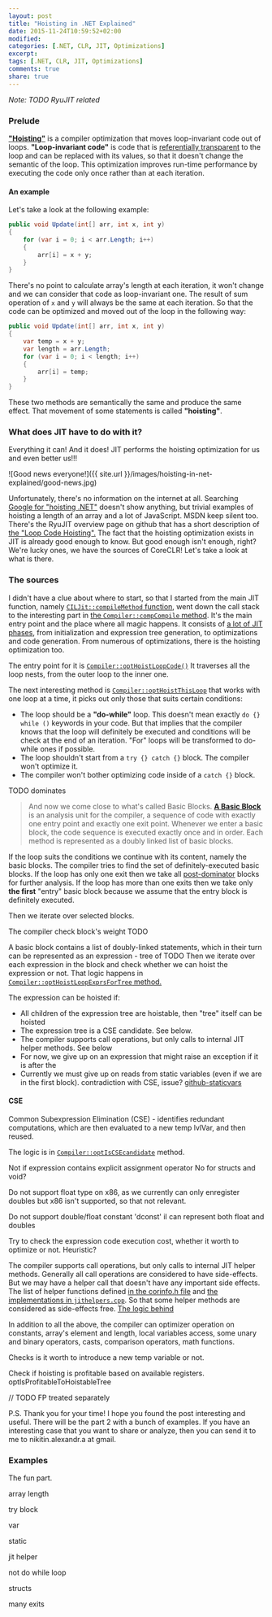 ```yaml
---
layout: post
title: "Hoisting in .NET Explained"
date: 2015-11-24T10:59:52+02:00
modified:
categories: [.NET, CLR, JIT, Optimizations]
excerpt:
tags: [.NET, CLR, JIT, Optimizations]
comments: true
share: true
---
```


_Note: TODO RyuJIT related_


### Prelude

[__"Hoisting"__][wiki-hoisting] is a compiler optimization that moves loop-invariant code out of loops. __"Loop-invariant code"__ is code that is [referentially transparent][wiki-reftransparency] to the loop and can be replaced with its values, so that it doesn't change the semantic of the loop. This optimization improves run-time performance by executing the code only once rather than at each iteration.

#### An example
Let's take a look at the following example:

```csharp
public void Update(int[] arr, int x, int y)
{
    for (var i = 0; i < arr.Length; i++)
    {
        arr[i] = x + y;
    }
}
```

There's no point to calculate array's length at each iteration, it won't change and we can consider that code as loop-invariant one. The result of sum operation  of `x` and `y` will always be the same at each iteration. So that the code can be optimized and moved out of the loop in the following way:

```csharp
public void Update(int[] arr, int x, int y)
{
    var temp = x + y;
    var length = arr.Length;
    for (var i = 0; i < length; i++)
    {
        arr[i] = temp;
    }
}
```

These two methods are semantically the same and produce the same effect. That movement of some statements is called __"hoisting"__.


### What does JIT have to do with it?

Everything it can! And it does! JIT performs the hoisting optimization for us and even better us!!!


![Good news everyone!]({{ site.url }}/images/hoisting-in-net-explained/good-news.jpg)

Unfortunately, there's no information on the internet at all. Searching [Google for "hoisting .NET"][google-hoisting] doesn't show anything, but trivial examples of hoisting a length of an array and a lot of JavaScript. MSDN keep silent too. There's the RyuJIT overview page on github that has a short description of [the "Loop Code Hoisting".][github-docs-lch]
The fact that the hoisting optimization exists in JIT is already good enough to know. But good enough isn't enough, right? We're lucky ones, we have the sources of CoreCLR! Let's take a look at what is there.


### The sources

I didn't have a clue about where to start, so that I started from the main JIT function, namely [`CILJit::compileMethod` function][github-compiler-compilemethod], went down the call stack to the interesting part in [the `Compiler::compCompile` method][github-compiler-compcompile]. It's the main entry point and the place where all magic happens. It consists of [a lot of JIT phases][github-jitphases], from initialization and expression tree generation, to optimizations and code generation. From numerous of optimizations, there is the hoisting optimization too.

The entry point for it is [`Compiler::optHoistLoopCode()`][github-optimizer-optHoistLoopCode]
It traverses all the loop nests, from the outer loop to the inner one.

The next interesting method is [`Compiler::optHoistThisLoop`][github-optimizer-optHoistThisLoop] that works with one loop at a time, it picks out only those that suits certain conditions:

* The loop should be a __"do-while"__ loop. This doesn't mean exactly `do {} while ()` keywords in your code. But that implies that the compiler knows that the loop will definitely be executed and conditions will be check at the end of an iteration. "For" loops will be transformed to do-while ones if possible.
* The loop shouldn't start from a `try {} catch {}` block. The compiler won't optimize it.
* The compiler won't bother optimizing code inside of a `catch {}` block.

TODO dominates

>And now we come close to what's called Basic Blocks. [__A Basic Block__][wiki-basicblocks] is an analysis unit for the compiler, a sequence of code with exactly one entry point and exactly one exit point. Whenever we enter a basic block, the code sequence is executed exactly once and in order. Each method is represented as a doubly linked list of basic blocks.

If the loop suits the conditions we continue with its content, namely the basic blocks. The compiler tries to find the set of definitely-executed basic blocks.
If the loop has only one exit then we take all [post-dominator][wiki-dominator] blocks for further analysis. If the loop has more than one exits then we take only __the first__ "entry" basic block because we assume that the entry block is definitely executed.

Then we iterate over selected blocks.

The compiler check block's weight TODO

A basic block contains a list of doubly-linked statements, which in their turn can be represented as an expression - tree of TODO
Then we iterate over each expression in the block and check whether we can hoist the expression or not. That logic happens in [`Compiler::optHoistLoopExprsForTree` method.][github-optimizer-optHoistLoopExprsForTree]

The expression can be hoisted if:

* All children of the expression tree are hoistable, then "tree" itself can be hoisted
* The expression tree is a CSE candidate. See below.
* The compiler supports call operations, but only calls to internal JIT helper methods. See below
* For now, we give up on an expression that might raise an exception if it is after the
* Currently we must give up on reads from static variables (even if we are in the first block). contradiction with CSE, issue? [github-staticvars]


#### CSE

Common Subexpression Elimination (CSE) - identifies redundant computations, which are then evaluated to a new temp lvlVar, and then reused.

The logic is in [`Compiler::optIsCSEcandidate`][github-optcse-optIsCSEcandidate] method.

Not if expression contains explicit assignment operator
No for structs and void?

Do not support float type on x86, as we currently can only enregister doubles
but x86 isn't supported, so that not relevant.

Do not support double/float constant 'dconst' il  can represent both float and doubles

Try to check the expression code execution cost, whether it worth to optimize or not. Heuristic?

The compiler supports call operations, but only calls to internal JIT helper methods. Generally all call operations are considered to have side-effects.
But we may have a helper call that doesn't have any important side effects.
The list of helper functions defined [in the corinfo.h file][github-helpers-list] and [the implementations in `jithelpers.cpp`][github-helpers]. So that some helper methods are considered as side-effects free.
[The logic behind][github-helpers-sideeffect]

In addition to all the above, the compiler can optimizer operation on constants, array's element and length, local variables access, some unary and binary operators, casts, comparison operators, math functions.










Checks is it worth to introduce a new temp variable or not.




Check if hoisting is profitable based on available registers.
optIsProfitableToHoistableTree


// TODO FP treated separately




P.S. Thank you for your time! I hope you found the post interesting and useful. There will be the part 2 with a bunch of examples. If you have an interesting case that you want to share or analyze, then you can send it to me to nikitin.alexandr.a at gmail.

### Examples

The fun part.

array length

try block

var

static

jit helper

not do while loop

structs

many exits

  [github-docs-lch]: https://github.com/dotnet/coreclr/blob/release/1.0.0-rc1/Documentation/botr/ryujit-overview.md#loop-invariant-code-hoisting
  [google-hoisting]: https://www.google.com/search?q=Hoisting+.NET

  [github-compiler-compilemethod]: https://github.com/dotnet/coreclr/blob/master/src/jit/ee_il_dll.cpp#L140
  [github-compiler-compcompile]: https://github.com/dotnet/coreclr/blob/release/1.0.0-rc1/src/jit/compiler.cpp#L2990

  [github-jitphases]: https://github.com/dotnet/coreclr/blob/release/1.0.0-rc1/Documentation/botr/ryujit-overview.md#phases-of-ryujit

  [github-optimizer-optHoistLoopCode]: https://github.com/dotnet/coreclr/blob/release/1.0.0-rc1/src/jit/optimizer.cpp#L5401
  [github-optimizer-optHoistThisLoop]: https://github.com/dotnet/coreclr/blob/release/1.0.0-rc1/src/jit/optimizer.cpp#L5554
  [github-optimizer-optHoistLoopExprsForTree]: https://github.com/dotnet/coreclr/blob/release/1.0.0-rc1/src/jit/optimizer.cpp#L5862
  [github-optcse-optIsCSEcandidate]: https://github.com/dotnet/coreclr/blob/release/1.0.0-rc1/src/jit/optcse.cpp#L1914


  [github-helpers-list]: https://github.com/dotnet/coreclr/blob/release/1.0.0-rc1/src/inc/corinfo.h#L266
  [github-helpers]: https://github.com/dotnet/coreclr/blob/release/1.0.0-rc1/src/vm/jithelpers.cpp
  [github-helpers-sideeffect]: https://github.com/dotnet/coreclr/blob/release/1.0.0-rc1/src/jit/gentree.cpp#L10785
  [github-staticvars]: https://github.com/dotnet/coreclr/issues/2157

  [wiki-hoisting]: https://en.wikipedia.org/wiki/Loop-invariant_code_motion
  [wiki-basicblocks]: https://en.wikipedia.org/wiki/Basic_block
  [wiki-reftransparency]: https://en.wikipedia.org/wiki/Referential_transparency
  [wiki-dominator]: https://en.wikipedia.org/wiki/Dominator_(graph_theory)
